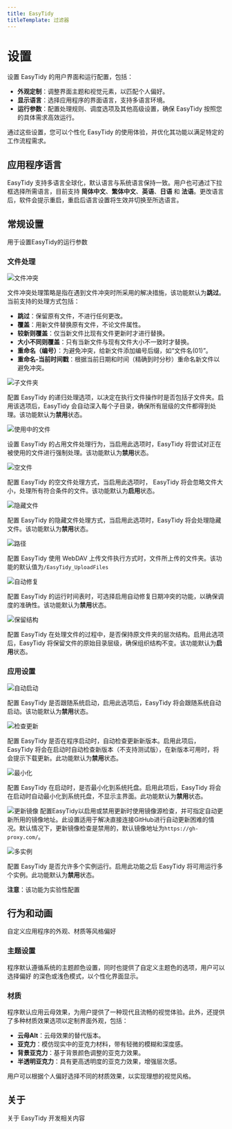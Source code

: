 ```yaml
---
title: EasyTidy
titleTemplate: 过滤器
---
```


# 设置

设置 EasyTidy 的用户界面和运行配置，包括：

- **外观定制**：调整界面主题和视觉元素，以匹配个人偏好。
- **显示语言**：选择应用程序的界面语言，支持多语言环境。
- **运行参数**：配置处理规则、调度选项及其他高级设置，确保 EasyTidy 按照您的具体需求高效运行。

通过这些设置，您可以个性化 EasyTidy 的使用体验，并优化其功能以满足特定的工作流程需求。

## 应用程序语言

EasyTidy 支持多语言全球化，默认语言与系统语言保持一致。用户也可通过下拉框选择所需语言，目前支持 **简体中文**、**繁体中文**、**英语**、**日语** 和 **法语**。更改语言后，软件会提示重启，重启后语言设置将生效并切换至所选语言。

## 常规设置

用于设置EasyTidy的运行参数

### 文件处理

![文件冲突](/images/PixPin_2024-12-26_14-37-06.png)

文件冲突处理策略是指在遇到文件冲突时所采用的解决措施，该功能默认为**跳过**。当前支持的处理方式包括：

- **跳过**：保留原有文件，不进行任何更改。
- **覆盖**：用新文件替换原有文件，不论文件属性。
- **较新则覆盖**：仅当新文件比现有文件更新时才进行替换。
- **大小不同则覆盖**：只有当新文件与现有文件大小不一致时才替换。
- **重命名（编号）**：为避免冲突，给新文件添加编号后缀，如“文件名(01)”。
- **重命名-当前时间戳**：根据当前日期和时间（精确到时分秒）重命名新文件以避免冲突。

![子文件夹](/images/PixPin_2024-12-26_14-44-22.png)

配置 EasyTidy 的递归处理选项，以决定在执行文件操作时是否包括子文件夹。启用该选项后，EasyTidy 会自动深入每个子目录，确保所有层级的文件都得到处理。该功能默认为**禁用**状态。

![使用中的文件](/images/PixPin_2024-12-26_14-49-14.png)

设置 EasyTidy 的占用文件处理行为，当启用此选项时，EasyTidy 将尝试对正在被使用的文件进行强制处理。该功能默认为**禁用**状态。

![空文件](/images/PixPin_2024-12-26_14-56-30.png)

配置 EasyTidy 的空文件处理方式，当启用此选项时， EasyTidy 将会忽略文件大小，处理所有符合条件的文件。该功能默认为**启用**状态。

![隐藏文件](/images/PixPin_2024-12-26_15-01-58.png)

配置 EasyTidy 的隐藏文件处理方式，当启用此选项时，EasyTidy 将会处理隐藏文件。该功能默认为**禁用**状态。

![路径](/images/PixPin_2024-12-26_15-06-22.png)

配置 EasyTidy 使用 WebDAV 上传文件执行方式时，文件所上传的文件夹。该功能的默认值为`/EasyTidy_UploadFiles`

![自动修复](/images/PixPin_2024-12-26_15-10-05.png)

配置 EasyTidy 的运行时间表时，可选择启用自动修复日期冲突的功能，以确保调度的准确性。该功能默认为**禁用**状态。

![保留结构](/images/PixPin_2024-12-26_15-14-44.png)

配置 EasyTidy 在处理文件的过程中，是否保持原文件夹的层次结构。启用此选项后，EasyTidy 将保留文件的原始目录层级，确保组织结构不变。该功能默认为**启用**状态。

### 应用设置

![自动启动](/images/PixPin_2024-12-26_15-21-31.png)

配置 EasyTidy 是否跟随系统启动，启用此选项后，EasyTidy 将会跟随系统自动启动。该功能默认为**禁用**状态。

![检查更新](/images/PixPin_2024-12-26_15-31-04.png)

配置 EasyTidy 是否在程序启动时，自动检查更新新版本。启用此项后，EasyTidy 将会在启动时自动检查新版本（不支持测试版），在新版本可用时，将会提示下载更新。此功能默认为**禁用**状态。

![最小化](/images/PixPin_2024-12-26_15-34-50.png)

配置 EasyTidy 在启动时，是否最小化到系统托盘。启用此项后，EasyTidy 将会在启动时自动最小化到系统托盘，不显示主界面。此功能默认为**禁用**状态。

![更新镜像](/images/PixPin_2025-02-24_13-58-58.png)
配置EasyTidy以启用或禁用更新时使用镜像源检查，并可指定自动更新所用的镜像地址。此设置适用于解决直接连接GitHub进行自动更新困难的情况。默认情况下，更新镜像检查是禁用的，默认镜像地址为`https://gh-proxy.com/`。

![多实例](/images/PixPin_2024-12-26_15-40-26.png)

配置 EasyTidy 是否允许多个实例运行。启用此功能之后 EasyTidy 将可用运行多个实例。此功能默认为**禁用**状态。

**注意**：该功能为实验性配置

## 行为和动画

自定义应用程序的外观、材质等风格偏好

### 主题设置

程序默认遵循系统的主题颜色设置，同时也提供了自定义主题色的选项，用户可以选择偏好 的深色或浅色模式，以个性化界面显示。

### 材质

程序默认应用云母效果，为用户提供了一种现代且流畅的视觉体验。此外，还提供了多种材质效果选项以定制界面外观，包括：

- **云母Alt**：云母效果的替代版本。
- **亚克力**：模仿现实中的亚克力材料，带有轻微的模糊和深度感。
- **背景亚克力**：基于背景颜色调整的亚克力效果。
- **半透明亚克力**：具有更高透明度的亚克力效果，增强层次感。

用户可以根据个人偏好选择不同的材质效果，以实现理想的视觉风格。

## 关于

关于 EasyTidy 开发相关内容
